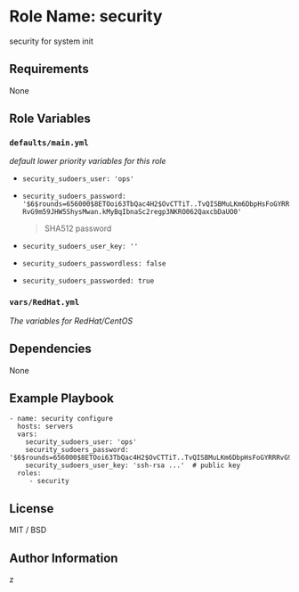 # Role Name: security

security for system init

## Requirements

None

## Role Variables

###  `defaults/main.yml`
*default lower priority variables for this role*

* `security_sudoers_user: 'ops'`
* `security_sudoers_password: '$6$rounds=656000$8ETOoi63TbQac4H2$OvCTTiT..TvQISBMuLKm6DbpHsFoGYRRRvG9m59JHW5ShysMwan.kMyBqIbnaSc2regp3NKRO062QaxcbDaUO0'`
    > SHA512 password

* `security_sudoers_user_key: ''`
* `security_sudoers_passwordless: false`
* `security_sudoers_passworded: true`

###  `vars/RedHat.yml`
*The variables for RedHat/CentOS*

## Dependencies

None

## Example Playbook

    - name: security configure
      hosts: servers
      vars:
        security_sudoers_user: 'ops'
        security_sudoers_password: '$6$rounds=656000$8ETOoi63TbQac4H2$OvCTTiT..TvQISBMuLKm6DbpHsFoGYRRRvG9m59JHW5ShysMwan.kMyBqIbnaSc2regp3NKRO062QaxcbDaUO0'
        security_sudoers_user_key: 'ssh-rsa ...'  # public key
      roles:
         - security

## License

MIT / BSD

## Author Information

z
